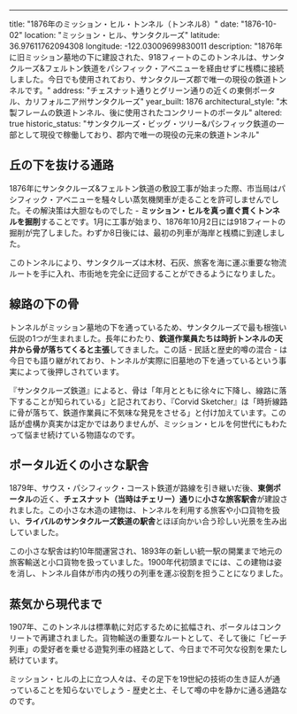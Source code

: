---
title: "1876年のミッション・ヒル・トンネル（トンネル8）"
date: "1876-10-02"
location: "ミッション・ヒル、サンタクルーズ"
latitude: 36.97611762094308
longitude: -122.03009699830011
description: "1876年に旧ミッション墓地の下に建設された、918フィートのこのトンネルは、サンタクルーズ&フェルトン鉄道をパシフィック・アベニューを経由せずに桟橋に接続しました。今日でも使用されており、サンタクルーズ郡で唯一の現役の鉄道トンネルです。"
address: "チェスナット通りとグリーン通りの近くの東側ポータル、カリフォルニア州サンタクルーズ"
year_built: 1876
architectural_style: "木製フレームの鉄道トンネル、後に使用されたコンクリートのポータル"
altered: true
historic_status: "サンタクルーズ・ビッグ・ツリー&パシフィック鉄道の一部として現役で稼働しており、郡内で唯一の現役の元来の鉄道トンネル"

## 丘の下を抜ける通路

1876年にサンタクルーズ&フェルトン鉄道の敷設工事が始まった際、市当局はパシフィック・アベニューを騒々しい蒸気機関車が走ることを許可しませんでした。その解決策は大胆なものでした - **ミッション・ヒルを真っ直ぐ貫くトンネルを掘削**することです。1月に工事が始まり、1876年10月2日には918フィートの掘削が完了しました。わずか8日後には、最初の列車が海岸と桟橋に到達しました。

このトンネルにより、サンタクルーズは木材、石灰、旅客を海に運ぶ重要な物流ルートを手に入れ、市街地を完全に迂回することができるようになりました。

## 線路の下の骨

トンネルがミッション墓地の下を通っているため、サンタクルーズで最も根強い伝説の1つが生まれました。長年にわたり、**鉄道作業員たちは時折トンネルの天井から骨が落ちてくると主張**してきました。この話 - 民話と歴史的噂の混合 - は今日でも語り継がれており、トンネルが実際に旧墓地の下を通っているという事実によって後押しされています。

『サンタクルーズ鉄道』によると、骨は「年月とともに徐々に下降し、線路に落下することが知られている」と記されており、『Corvid Sketcher』は「時折線路に骨が落ちて、鉄道作業員に不気味な発見をさせる」と付け加えています。この話が虚構か真実かは定かではありませんが、ミッション・ヒルを何世代にもわたって悩ませ続けている物語なのです。

## ポータル近くの小さな駅舎

1879年、サウス・パシフィック・コースト鉄道が路線を引き継いだ後、**東側ポータル**の近く、**チェスナット（当時はチェリー）通り**に**小さな旅客駅舎**が建設されました。この小さな木造の建物は、トンネルを利用する旅客や小口貨物を扱い、**ライバルのサンタクルーズ鉄道の駅舎**とほぼ向かい合う珍しい光景を生み出していました。

この小さな駅舎は約10年間運営され、1893年の新しい統一駅の開業まで地元の旅客輸送と小口貨物を扱っていました。1900年代初頭までには、この建物は姿を消し、トンネル自体が市内の残りの列車を運ぶ役割を担うことになりました。

## 蒸気から現代まで

1907年、このトンネルは標準軌に対応するために拡幅され、ポータルはコンクリートで再建されました。貨物輸送の重要なルートとして、そして後に「ビーチ列車」の愛好者を乗せる遊覧列車の経路として、今日まで不可欠な役割を果たし続けています。

ミッション・ヒルの上に立つ人々は、その足下を19世紀の技術の生き証人が通っていることを知らないでしょう - 歴史と土、そして噂の中を静かに通る通路なのです。